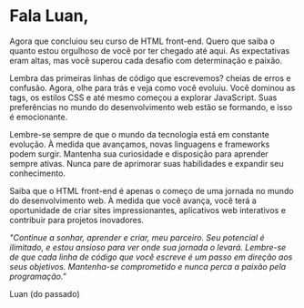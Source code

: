 <!DOCTYPE html>
<html lang="pt-BR">
<head>
    <meta charset="UTF-8">
    <meta name="viewport" content="width=device-width, initial-scale=1.0">
    <title>Carta de Incentivo para o Futuro Luan</title>
</head>
<body>
    <h1>Fala Luan,</h1>
    <p>Agora que concluiou seu curso de HTML front-end. Quero que saiba o quanto estou orgulhoso de você por ter chegado até aqui. As expectativas eram altas, mas você superou cada desafio com determinação e paixão.</p>
    <p>Lembra das primeiras linhas de código que escrevemos? cheias de erros e confusão. Agora, olhe para trás e veja como você evoluiu. Você dominou as tags, os estilos CSS e até mesmo começou a explorar JavaScript. Suas preferências no mundo do desenvolvimento web estão se formando, e isso é emocionante.</p>
    <p>Lembre-se sempre de que o mundo da tecnologia está em constante evolução. À medida que avançamos, novas linguagens e frameworks podem surgir. Mantenha sua curiosidade e disposição para aprender sempre ativas. Nunca pare de aprimorar suas habilidades e expandir seu conhecimento.</p>
    <p>Saiba que o HTML front-end é apenas o começo de uma jornada  no mundo do desenvolvimento web. À medida que você avança, você terá a oportunidade de criar sites impressionantes, aplicativos web interativos e contribuir para projetos inovadores.</p>
    <p><em>"Continue a sonhar, aprender e criar, meu parceiro. Seu potencial é ilimitado, e estou ansioso para ver onde sua jornada o levará. Lembre-se de que cada linha de código que você escreve é um passo em direção aos seus objetivos. Mantenha-se comprometido e nunca perca a paixão pela programação."</em></p>
    <p>Luan (do passado)</p>
</body>
</html>

